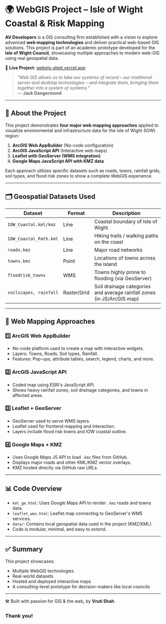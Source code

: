 # 🌍 WebGIS Project – Isle of Wight Coastal & Risk Mapping

**AV Developers** is a GIS consulting firm established with a vision to explore advanced **web mapping technologies** and deliver practical web-based GIS solutions. This project is part of an academic prototype developed for the **Isle of Wight Council**, showcasing multiple approaches to modern web-GIS using real geospatial data.

🔗 **Live Project**: [webgis-steel.vercel.app](https://webgis-steel.vercel.app/)  

> _"Web GIS allows us to take our systems of record – our traditional server and desktop technologies – and integrate them, bringing them together into a system of systems."_  
> — **Jack Dangermond**

---

## 🧭 About the Project

This project demonstrates **four major web mapping approaches** applied to visualize environmental and infrastructure data for the Isle of Wight (IOW) region:

1. **ArcGIS Web AppBuilder** (No-code configuration)
2. **ArcGIS JavaScript API** (Interactive web maps)
3. **Leaflet with GeoServer (WMS integration)**
4. **Google Maps JavaScript API with KMZ data**

Each approach utilizes specific datasets such as roads, towns, rainfall grids, soil types, and flood risk zones to show a complete WebGIS experience.

---

## 🗂️ Geospatial Datasets Used

| Dataset                | Format | Description                                                                 |
|------------------------|--------|-----------------------------------------------------------------------------|
| `IOW_Coastal.kml/kmz`  | Line   | Coastal boundary of Isle of Wight                                           |
| `IOW_Coastal_Path.kml` | Line   | Hiking trails / walking paths on the coast                                 |
| `roads.kmz`            | Line   | Major road networks                                                         |
| `towns.kmz`            | Point  | Locations of towns across the island                                       |
| `floodrisk_towns`      | WMS    | Towns highly prone to flooding (via GeoServer)                             |
| `soilscapes, rainfall` | Raster/Grid | Soil drainage categories and average rainfall zones (in JS/ArcGIS map) |

---

## 🚀 Web Mapping Approaches

### 1️⃣ ArcGIS Web AppBuilder
- No-code platform used to create a map with interactive widgets.
- Layers: Towns, Roads, Soil types, Rainfall.
- Features: Pop-ups, attribute tables, search, legend, charts, and more.

### 2️⃣ ArcGIS JavaScript API
- Coded map using ESRI's JavaScript API.
- Shows heavy rainfall zones, soil drainage categories, and towns in affected areas.

### 3️⃣ Leaflet + GeoServer
- GeoServer used to serve WMS layers.
- Leaflet used for frontend mapping and interaction.
- Layers include flood risk towns and IOW coastal outline.

### 4️⃣ Google Maps + KMZ
- Uses Google Maps JS API to load `.kmz` files from GitHub.
- Displays major roads and other KML/KMZ vector overlays.
- KMZ hosted directly via GitHub raw URLs.

---

## 📊 Code Overview

- `kml_gm.html`: Uses Google Maps API to render `.kmz` roads and towns data.
- `leaflet_wms.html`: Leaflet map connecting to GeoServer's WMS services.
- `data/`: Contains local geospatial data used in the project (KMZ/KML).
- Code is modular, minimal, and easy to extend.

---

## ✅ Summary

This project showcases:
- Multiple WebGIS technologies
- Real-world datasets
- Hosted and deployed interactive maps
- A consulting-level prototype for decision-makers like local councils

---

🛠️ Built with passion for GIS & the web, by **Vruti Shah**.

### Thank you!
